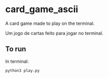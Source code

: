 # card_game_ascii

A card game made to play on the terminal.

Um jogo de cartas feito para jogar no terminal.

## To run

In terminal:

```
python3 play.py
```
